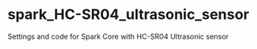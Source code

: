 spark_HC-SR04_ultrasonic_sensor
===============================

Settings and code for Spark Core with HC-SR04 Ultrasonic sensor
